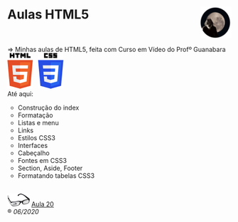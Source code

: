 <h1>Aulas HTML5<img src="_imagens/me_peq.png" align="right"/></h1><br/>
<br/>
<body background="_imagens/fundo.jpg">
=> Minhas aulas de HTML5, feita com Curso em Vídeo do Profº Guanabara<br/>
<img src="_imagens/HTML5_logo.png" align="left"/>&nbsp;&nbsp;&nbsp;<img src="_imagens/CSS3_logo.png"/>
<br/>
Até aqui:
<ul type="circle">
	<li>Construção do index</li>
	<li>Formatação</li>
	<li>Listas e menu</li>
	<li>Links</li>
	<li>Estilos CSS3</li>
	<li>Interfaces</li>
	<li>Cabeçalho</li>
	<li>Fontes em CSS3</li>
	<li>Section, Aside, Footer</li>
	<li>Formatando tabelas CSS3</li>
</ul>
<br/>

<img src="_imagens/glass-oculos-preto-min.png"/>
<a href="https://www.youtube.com/watch?v=-RCsJvfFKgw" target="_blank">Aula 20</a>
<br/>
</body>
&reg;
<i>06/2020</i>
